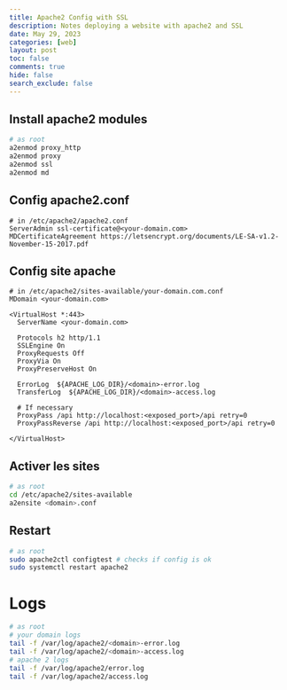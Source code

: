 ```yaml
---
title: Apache2 Config with SSL
description: Notes deploying a website with apache2 and SSL
date: May 29, 2023
categories: [web]
layout: post
toc: false
comments: true
hide: false
search_exclude: false
---
```


## Install apache2 modules

```bash
# as root
a2enmod proxy_http
a2enmod proxy
a2enmod ssl
a2enmod md
```

## Config apache2.conf

```apacheconf
# in /etc/apache2/apache2.conf
ServerAdmin ssl-certificate@<your-domain.com>
MDCertificateAgreement https://letsencrypt.org/documents/LE-SA-v1.2-November-15-2017.pdf
```

## Config site apache

```apacheconf
# in /etc/apache2/sites-available/your-domain.com.conf
MDomain <your-domain.com>

<VirtualHost *:443>
  ServerName <your-domain.com>

  Protocols h2 http/1.1
  SSLEngine On
  ProxyRequests Off
  ProxyVia On
  ProxyPreserveHost On

  ErrorLog  ${APACHE_LOG_DIR}/<domain>-error.log
  TransferLog  ${APACHE_LOG_DIR}/<domain>-access.log

  # If necessary
  ProxyPass /api http://localhost:<exposed_port>/api retry=0
  ProxyPassReverse /api http://localhost:<exposed_port>/api retry=0

</VirtualHost>
```

## Activer les sites

```bash
# as root
cd /etc/apache2/sites-available
a2ensite <domain>.conf
```

## Restart

```bash
# as root
sudo apache2ctl configtest # checks if config is ok
sudo systemctl restart apache2
```

# Logs

```bash
# as root
# your domain logs
tail -f /var/log/apache2/<domain>-error.log
tail -f /var/log/apache2/<domain>-access.log
# apache 2 logs
tail -f /var/log/apache2/error.log
tail -f /var/log/apache2/access.log
```
